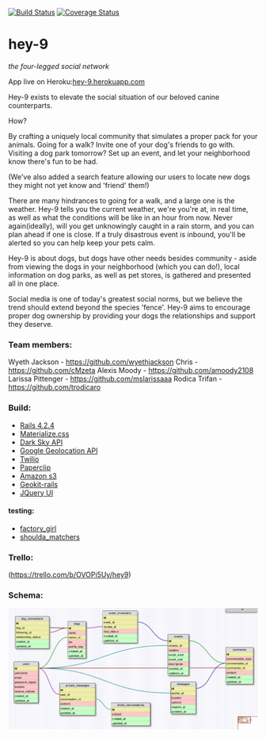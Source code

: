 [![Build Status](https://travis-ci.org/chi-cicadas-2015/hey-9.svg?branch=master)](https://travis-ci.org/chi-cicadas-2015/hey-9) [![Coverage Status](https://coveralls.io/repos/chi-cicadas-2015/hey-9/badge.svg?branch=master&service=github)](https://coveralls.io/github/chi-cicadas-2015/hey-9?branch=master)

# hey-9
*the four-legged social network*

App live on Heroku:[hey-9.herokuapp.com](hey-9.herokuapp.com)

Hey-9 exists to elevate the social situation of our beloved canine counterparts.

How?  

By crafting a uniquely local community that simulates a proper pack for your animals.
Going for a walk? Invite one of your dog's friends to go with.  Visiting a dog park 
tomorrow?  Set up an event, and let your neighborhood know there's fun to be had.  

(We've also added a search feature allowing our users to locate new dogs they might not
yet know and 'friend' them!)

There are many hindrances to going for a walk, and a large one is the weather.  Hey-9
tells you the current weather, we're you're at, in real time, as well as what the conditions
will be like in an hour from now.  Never again(ideally), will you get unknowingly caught in
a rain storm, and you can plan ahead if one is close.  If a truly disastrous event is inbound,
you'll be alerted so you can help keep your pets calm.  

Hey-9 is about dogs, but dogs have other needs besides community - aside from viewing the dogs
in your neighborhood (which you can do!), local information on dog parks, as well as pet stores, is 
gathered and presented all in one place.  

Social media is one of today's greatest social norms, but we believe the trend should extend beyond 
the species 'fence'.  Hey-9 aims to encourage proper dog ownership by providing your dogs the 
relationships and support they deserve. 


### Team members:

Wyeth Jackson - https://github.com/wyethjackson
Chris - https://github.com/cMzeta
Alexis Moody - https://github.com/amoody2108
Larissa Pittenger - https://github.com/mslarissaaa
Rodica Trifan - https://github.com/trodicaro


### Build: 

- [Rails 4.2.4](http://rubyonrails.org/)
- [Materialize.css](http://materializecss.com/)
- [Dark Sky API](https://developer.forecast.io/docs)
- [Google Geolocation API](https://developers.google.com/maps/documentation/geolocation/intro?hl=en)
- [Twilio](https://www.twilio.com/?src=PaidSearch_Twilio_google_awareness_us&mkwid=stPvodoA3&pcrid=87004195030&pkw=twilio%20api&pmt=e&pdv=c&utm_source=google&utm_medium=cpc&utm_term=twilio%20api&utm_content=87004195030&utm_campaign=GS_TW_AMS_US_EN_E_BRD_General&gclid=CjwKEAjwnf2wBRCf3sOp6oTtnjYSJAANOfhehDja0iXJF1ARjw2_0Tb007j7FSKPd1y5sHdm2uAGzhoCs0Pw_wcB)
- [Paperclip](https://github.com/thoughtbot/paperclip)
- [Amazon s3](https://aws.amazon.com/s3/)
- [Geokit-rails](https://github.com/geokit/geokit-rails)
- [JQuery UI](https://jqueryui.com/)

#### testing: 
- [factory_girl](https://github.com/thoughtbot/factory_girl)
- [shoulda_matchers](https://github.com/thoughtbot/shoulda-matchers)



### Trello:

(https://trello.com/b/OVOPi5Uy/hey9)

### Schema:

![Schema](database_schema7.png)
